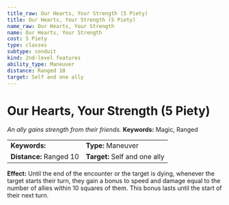 ```yaml
---
title_raw: Our Hearts, Your Strength (5 Piety)
title: Our Hearts, Your Strength (5 Piety)
name_raw: Our Hearts, Your Strength
name: Our Hearts, Your Strength
cost: 5 Piety
type: classes
subtype: conduit
kind: 2nd-level features
ability_type: Maneuver
distance: Ranged 10
target: Self and one ally
---
```


# Our Hearts, Your Strength (5 Piety)

*An ally gains strength from their friends.* **Keywords:** Magic, Ranged

|                         |                               |
| :---------------------- | :---------------------------- |
| **Keywords:**           | **Type:** Maneuver            |
| **Distance:** Ranged 10 | **Target:** Self and one ally |

**Effect:** Until the end of the encounter or the target is dying, whenever the target starts their turn, they gain a bonus to speed and damage equal to the number of allies within 10 squares of them. This bonus lasts until the start of their next turn.
